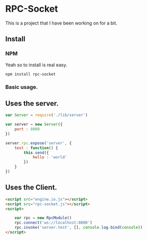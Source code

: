 RPC-Socket
=============

This is a project that I have been working on for a bit.

Install
------------

### NPM

Yeah so to install is real easy.

    npm install rpc-socket

### Basic usage.

## Uses the server.

```javascript
var Server = require('./lib/server')

var server = new Server({
	port : 8000
})

server.rpc.expose('server', {
	test : function() {
		this.send({
			hello : 'world'
		})
	}
})

```

## Uses the Client.

```html
<script src="engine.io.js"></script>
<script src="rpc-socket.js"></script>
<script>

	var rpc = new RpcModule()
	rpc.connect('ws://localhost:8000')
	rpc.invoke('server.test', [], console.log.bind(console))
</script>
```

